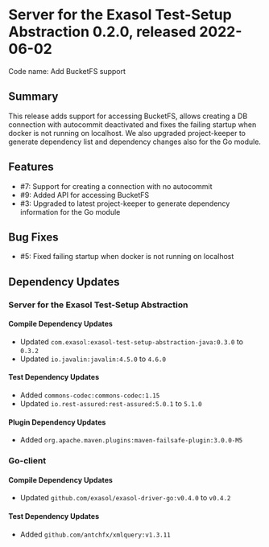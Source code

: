 # Server for the Exasol Test-Setup Abstraction 0.2.0, released 2022-06-02

Code name: Add BucketFS support

## Summary

This release adds support for accessing BucketFS, allows creating a DB connection with autocommit deactivated and fixes the failing startup when docker is not running on localhost. We also upgraded project-keeper to generate dependency list and dependency changes also for the Go module.

## Features

* #7: Support for creating a connection with no autocommit
* #9: Added API for accessing BucketFS
* #3: Upgraded to latest project-keeper to generate dependency information for the Go module

## Bug Fixes

* #5: Fixed failing startup when docker is not running on localhost

## Dependency Updates

### Server for the Exasol Test-Setup Abstraction

#### Compile Dependency Updates

* Updated `com.exasol:exasol-test-setup-abstraction-java:0.3.0` to `0.3.2`
* Updated `io.javalin:javalin:4.5.0` to `4.6.0`

#### Test Dependency Updates

* Added `commons-codec:commons-codec:1.15`
* Updated `io.rest-assured:rest-assured:5.0.1` to `5.1.0`

#### Plugin Dependency Updates

* Added `org.apache.maven.plugins:maven-failsafe-plugin:3.0.0-M5`

### Go-client

#### Compile Dependency Updates

* Updated `github.com/exasol/exasol-driver-go:v0.4.0` to `v0.4.2`

#### Test Dependency Updates

* Added `github.com/antchfx/xmlquery:v1.3.11`
